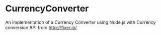 # CurrencyConverter
An implementation of a Currency Converter using Node.js with Currency conversion API from http://fixer.io/

